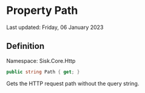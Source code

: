 # Property Path
Last updated: Friday, 06 January 2023

## Definition
Namespace: Sisk.Core.Http

```csharp
public string Path { get; }
```

Gets the HTTP request path without the query string.

